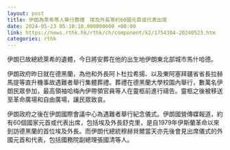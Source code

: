 ```yaml
---
layout: post
title: 伊朗為萊希等人舉行葬禮　埃及外長等約60國元首或代表出席
date: 2024-05-23 05:10:18.000000000 +08:00
link: https://news.rthk.hk/rthk/ch/component/k2/1754304-20240523.htm
categories: rthk
---
```


伊朗已故總統萊希的遺體，今日將安葬在他的出生地伊朗東北部城市馬什哈德。

伊朗政府昨日就在德黑蘭，為他和外長阿卜杜拉希揚、以及東阿塞拜疆省省長拉赫馬提等直升機事故遇難者舉行集體葬禮。葬禮在德黑蘭大學校園內舉行，數萬名伊朗民眾參加，最高領袖哈梅內伊帶領官員等人在靈柩前進行禱告。靈柩之後被移送至革命廣場和自由廣場，讓民眾致哀。

伊朗政府之後在伊朗國際會議中心為遇難者舉行紀念儀式。伊朗國營傳媒報道，約有60個國家元首或代表出席，包括埃及外長舒克里，是自1979年伊斯蘭革命以來到訪德黑蘭的首位埃及外長。而伊朗代總統穆赫貝爾當天亦先後會見出席儀式的外國元首和代表，包括國務院副總理張國清等人。
